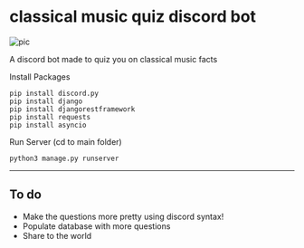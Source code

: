 # classical music quiz discord bot
![pic](https://static01.nyt.com/images/2011/01/05/arts/Composer-cover/Composer-cover-articleLarge.jpg?quality=75&auto=webp&disable=upscale)

<p>A discord bot made to quiz you on classical music facts</p>

Install Packages
```
pip install discord.py
pip install django
pip install djangorestframework
pip install requests
pip install asyncio
```

Run Server (cd to main folder)
```
python3 manage.py runserver
```
--- 
<h2>To do</h2>
<ul>
  <li>Make the questions more pretty using discord syntax!</li> 
  <li>Populate database with more questions</li>
  <li>Share to the world</li>
 </ul>
